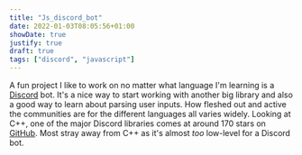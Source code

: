 ```yaml
---
title: "Js_discord_bot"
date: 2022-01-03T08:05:56+01:00
showDate: true
justify: true
draft: true
tags: ["discord", "javascript"]
---
```


A fun project I like to work on no matter what language I'm learning is a [Discord](https://discord.com/) bot. It's a nice way to start working with another big library and also a good way to learn about parsing user inputs. How fleshed out and active the communities are for the different languages all varies widely. Looking at C++, one of the major Discord libraries comes at around 170 stars on [GitHub](https://github.com/DiscordPP/discordpp). Most stray away from C++ as it's almost *too* low-level for a Discord bot.

